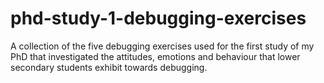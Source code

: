 # phd-study-1-debugging-exercises
A collection of the five debugging exercises used for the first study of my PhD that investigated the attitudes, emotions and behaviour that lower secondary students exhibit towards debugging.
